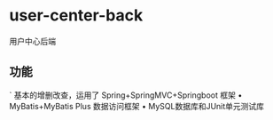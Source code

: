 # user-center-back
用户中心后端

## 功能
` 基本的增删改查，运用了 Spring+SpringMVC+Springboot 框架
•	MyBatis+MyBatis Plus 数据访问框架
•	MySQL数据库和JUnit单元测试库


